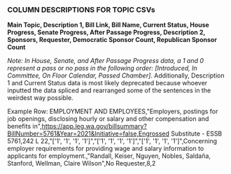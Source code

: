 ### COLUMN DESCRIPTIONS FOR TOPIC CSVs

**Main Topic, Description 1, Bill Link, Bill Name, Current Status, House Progress, Senate Progress, After Passage Progress, 
Description 2, Sponsors, Requester, Democratic Sponsor Count, Republican Sponsor Count**

*Note: In House, Senate, and After Passage Progress data, a 1 and 0 represent a pass or no pass in the following order:
[Introduced, In Committee, On Floor Calendar, Passed Chamber]*. Additionally, Description 1 and Current Status data is 
most likely deprecated because whoever inputted the data spliced and rearranged some of the sentences in the weirdest
way possible.

Example Row: EMPLOYMENT AND EMPLOYEES,"Employers, postings for job openings, disclosing hourly or salary and other compensation and benefits in",https://app.leg.wa.gov/billsummary?BillNumber=5761&Year=2021&Initiative=false,Engrossed Substitute - ESSB 5761,242 L 22,"['1', '1', '1', '1']","['1', '1', '1', '1']","['1', '1', '1', '1']",Concerning employer requirements for providing wage and salary information to applicants for employment.,"Randall, Keiser, Nguyen, Nobles, Saldaña, Stanford, Wellman, Claire Wilson",No Requester,8,2

